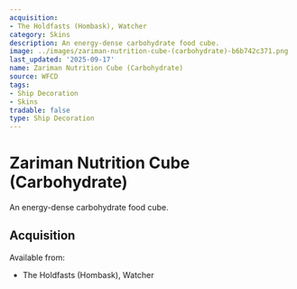 ```yaml
---
acquisition:
- The Holdfasts (Hombask), Watcher
category: Skins
description: An energy-dense carbohydrate food cube.
image: ../images/zariman-nutrition-cube-(carbohydrate)-b6b742c371.png
last_updated: '2025-09-17'
name: Zariman Nutrition Cube (Carbohydrate)
source: WFCD
tags:
- Ship Decoration
- Skins
tradable: false
type: Ship Decoration
---
```


# Zariman Nutrition Cube (Carbohydrate)

An energy-dense carbohydrate food cube.

## Acquisition

Available from:
- The Holdfasts (Hombask), Watcher

